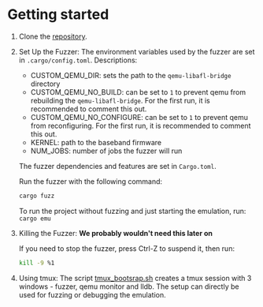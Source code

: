 # Getting started

1. Clone the [repository](../readme.md#clone_and_fetch_the_qemu_submodule).

2. Set Up the Fuzzer:
    The environment variables used by the fuzzer are set in `.cargo/config.toml`. 
    Descriptions:

    - CUSTOM_QEMU_DIR: sets the path to the `qemu-libafl-bridge` directory
    - CUSTOM_QEMU_NO_BUILD: can be set to `1` to prevent qemu from rebuilding the `qemu-libafl-bridge`. For the first run, it is recommended to comment this out.
    - CUSTOM_QEMU_NO_CONFIGURE: can be set to `1` to prevent qemu from reconfiguring. For the first run, it is recommended to comment this out.
    - KERNEL: path to the baseband firmware
    - NUM_JOBS: number of jobs the fuzzer will run
    
    The fuzzer dependencies and features are set in `Cargo.toml`. 

    Run the fuzzer with the following command:
    ```bash
    cargo fuzz
    ```

    To run the project without fuzzing and just starting the emulation, run: ```cargo emu```

3. Killing the Fuzzer:
    **We probably wouldn\'t need this later on**

    If you need to stop the fuzzer, press Ctrl-Z to suspend it, then run:
    ```bash
    kill -9 %1
    ```

4. Using tmux:
    The script [tmux_bootsrap.sh](../scripts/tmux_bootstrap.sh) creates a tmux session with 3 windows - fuzzer, qemu monitor and lldb. The setup can directly be used for fuzzing or debugging the emulation.
